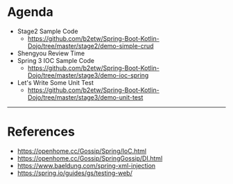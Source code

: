 # Agenda
* Stage2 Sample Code
  * https://github.com/b2etw/Spring-Boot-Kotlin-Dojo/tree/master/stage2/demo-simple-crud
* Shengyou Review Time
* Spring 3 IOC Sample Code
  * https://github.com/b2etw/Spring-Boot-Kotlin-Dojo/tree/master/stage3/demo-ioc-spring
* Let's Write Some Unit Test
  * https://github.com/b2etw/Spring-Boot-Kotlin-Dojo/tree/master/stage3/demo-unit-test

---

# References
* https://openhome.cc/Gossip/Spring/IoC.html
* https://openhome.cc/Gossip/SpringGossip/DI.html
* https://www.baeldung.com/spring-xml-injection
* https://spring.io/guides/gs/testing-web/
